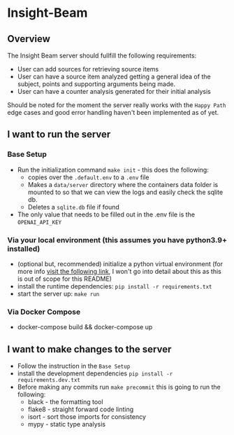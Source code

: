 # Insight-Beam

## Overview
The Insight Beam server should fullfill the following requirements:
* User can add sources for retrieving source items
* User can have a source item analyzed getting a general idea of the subject, points and supporting arguments being made.
* User can have a counter analysis generated for their initial analysis

Should be noted for the moment the server really works with the `Happy Path` edge cases and good error handling haven't been implemented as of yet.

## I want to run the server
### Base Setup
* Run the initialization command `make init` - this does the following:
  * copies over the `.default.env` to a `.env` file
  * Makes a `data/server` directory where the containers data folder is mounted to so that we can view the logs and easily check the sqlite db.
  * Deletes a `sqlite.db` file if found
* The only value that needs to be filled out in the .env file is the `OPENAI_API_KEY`
### Via your local environment (this assumes you have python3.9+ installed)
* (optional but, recommended) initialize a python virtual environment (for more info [visit the following link](https://docs.python.org/3/library/venv.html), I won't go into detail about this as this is out of scope for this README)
* install the runtime dependencies: `pip install -r requirements.txt` 
* start the server up: `make run`
### Via Docker Compose
* docker-compose build && docker-compose up

## I want to make changes to the server
* Follow the instruction in the `Base Setup`
* install the development dependencies `pip install -r requirements.dev.txt`
* Before making any commits run `make precommit` this is going to run the following:
  * black - the formatting tool
  * flake8 - straight forward code linting
  * isort - sort those imports for consistency
  * mypy - static type analysis


